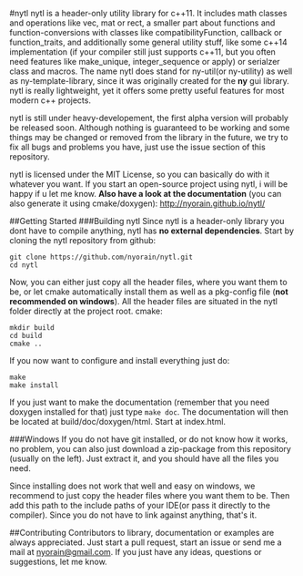 #nytl
nytl is a header-only utility library for c++11. It includes math classes and operations like vec, mat or rect, a smaller part about functions and function-conversions with classes like compatibilityFunction, callback or function_traits, and additionally some general utility stuff, like some c++14 implementation (if your compiler still just supports c++11, but you often need features like make_unique, integer_sequence or apply) or serialzer class and macros.
The name nytl does stand for ny-util(or ny-utility) as well as ny-template-library, since it was originally created for the __ny__ gui library.
nytl is really lightweight, yet it offers some pretty useful features for most modern c++ projects.

nytl is still under heavy-developement, the first alpha version will probably be released soon. Although nothing is guaranteed to be working and some things may be changed or removed from the library in the future, we try to fix all bugs and problems you have, just use the issue section of this repository.

nytl is licensed under the MIT License, so you can basically do with it whatever you want. If you start an open-source project using nytl, i will be happy if u let me know.
__Also have a look at the documentation__ (you can also generate it using cmake/doxygen): http://nyorain.github.io/nytl/

##Getting Started 
###Building nytl
Since nytl is a header-only library you dont have to compile anything, nytl has __no external dependencies__.
Start by cloning the nytl repository from github:
```
git clone https://github.com/nyorain/nytl.git
cd nytl
```

Now, you can either just copy all the header files, where you want them to be, or let cmake automatically install them as well as a pkg-config file (__not recommended on windows__).
All the header files are situated in the nytl folder directly at the project root.
cmake:
```
mkdir build
cd build
cmake ..
```

If you now want to configure and install everything just do:
```
make
make install
```

If you just want to make the documentation (remember that you need doxygen installed for that) just type `make doc`.
The documentation will then be located at build/doc/doxygen/html. Start at index.html.


###Windows
If you do not have git installed, or do not know how it works, no problem, you can also just download a zip-package from this repository (usually on the left).
Just extract it, and you should have all the files you need.

Since installing does not work that well and easy on windows, we recommend to just copy the header files where you want them to be.
Then add this path to the include paths of your IDE(or pass it directly to the compiler). 
Since you do not have to link against anything, that's it.

##Contributing
Contributors to library, documentation or examples are always appreciated. Just start a pull request, start an issue or send me a mail at nyorain@gmail.com. If you just have any ideas, questions or suggestions, let me know.
